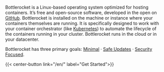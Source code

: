 Bottlerocket is a Linux-based operating system optimized for hosting containers.
It’s free and open-source software, developed in the open on [GitHub](https://github.com/bottlerocket-os).
Bottlerocket is installed on the machine or instance where your containers themselves are running.
It is specifically designed to work with your container orchestrator (like [Kubernetes](https://kubernetes.io/)) to automate the lifecycle of the containers running in your cluster.
Bottlerocket runs in the cloud or in your datacenter.

Bottlerocket has three primary goals: [Minimal](#minimal) · [Safe Updates](#safe-updates) · [Security Focused](#security-focused).

{{< center-button link="/en/" label="Get Started">}}
